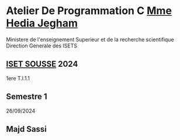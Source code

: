 # Atelier De Programmation C [Mme Hedia Jegham](https://tn.linkedin.com/in/h%C3%A9dia-jegham-45091741)
Ministere de l'enseignement Superieur et de la recherche scientifique 
Direction Generale des ISETS 
## [ISET SOUSSE](isetso.rnu.tn) 2024
1ere T.I.1.1
## Semestre 1 
26/09/2024
## Majd Sassi
